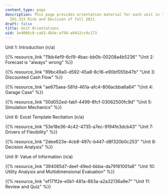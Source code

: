 ```yaml
---
content_type: page
description: This page provides orientation material for each unit in the MIT course
  IDS.333 Risk and Decision of fall 2021.
draft: false
title: Unit Orientations
uid: 3e4086c8-ca83-4b5e-af50-a9432cc9c173
---
```

Unit 1: Introduction (n/a)

{{% resource_link "11bb4ef9-6cf9-4bac-bb0b-00208a4b5236" "Unit 2: Forecast is \"always\" wrong" %}}

{{% resource_link "99bc49a0-d592-45a8-8c16-e90bf055b47b" "Unit 3: Discounted Cash Flow" %}}

{{% resource_link "ae675aea-581d-461a-afc4-806acbba6a64" "Unit 4: Garage Case" %}}

{{% resource_link "50d052ed-fabf-4499-8fcf-03062500fc9d" "Unit 5: Simulation Mechanics" %}}

Unit 6: Excel Template Recitation (n/a)

{{% resource_link "53e18e36-4c42-4735-a7ec-9194fe3dcb43" "Unit 7: Drivers of Flexibility" %}}

{{% resource_link "2dee623e-4cb8-497c-b447-d8f320b0c253" "Unit 8: Decision Analysis" %}}

Unit 9: Value of Information (n/a)

{{% resource_link "394085d7-deef-49ed-bbba-da79161001a8" "Unit 10: Utility Analysis and Multidimensional Evaluation" %}}

{{% resource_link "ef171f2e-e5b1-481a-883a-a2a32136a9e7" "Unit 11: Review and Quiz" %}}